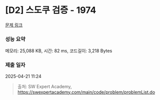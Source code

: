 # [D2] 스도쿠 검증 - 1974 

[문제 링크](https://swexpertacademy.com/main/code/problem/problemDetail.do?contestProbId=AV5Psz16AYEDFAUq) 

### 성능 요약

메모리: 25,088 KB, 시간: 82 ms, 코드길이: 3,218 Bytes

### 제출 일자

2025-04-21 11:24



> 출처: SW Expert Academy, https://swexpertacademy.com/main/code/problem/problemList.do